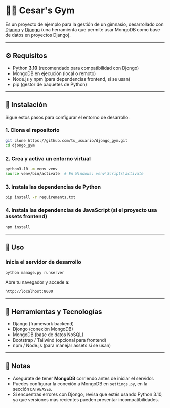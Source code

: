 # 🏋️‍♂️ Cesar's Gym

Es un proyecto de ejemplo para la gestión de un gimnasio, desarrollado con [Django](https://www.djangoproject.com/) y [Djongo](https://www.djongomapper.com/) (una herramienta que permite usar MongoDB como base de datos en proyectos Django).

---

## ⚙️ Requisitos

- Python **3.10** (recomendado para compatibilidad con Djongo)
- MongoDB en ejecución (local o remoto)
- Node.js y npm (para dependencias frontend, si se usan)
- pip (gestor de paquetes de Python)

---

## 🧪 Instalación

Sigue estos pasos para configurar el entorno de desarrollo:

### 1. Clona el repositorio

```bash
git clone https://github.com/tu_usuario/djongo_gym.git
cd djongo_gym
```

### 2. Crea y activa un entorno virtual

```bash
python3.10 -m venv venv
source venv/bin/activate  # En Windows: venv\Scripts\activate
```

### 3. Instala las dependencias de Python

```bash
pip install -r requirements.txt
```

### 4. Instala las dependencias de JavaScript (si el proyecto usa assets frontend)

```bash
npm install
```

---

## 🚀 Uso

### Inicia el servidor de desarrollo

```bash
python manage.py runserver
```

Abre tu navegador y accede a:

```
http://localhost:8000
```

---

## 🧰 Herramientas y Tecnologías

- Django (framework backend)
- Djongo (conexión MongoDB)
- MongoDB (base de datos NoSQL)
- Bootstrap / Tailwind (opcional para frontend)
- npm / Node.js (para manejar assets si se usan)

---

## 📌 Notas

- Asegúrate de tener **MongoDB** corriendo antes de iniciar el servidor.
- Puedes configurar la conexión a MongoDB en `settings.py`, en la sección `DATABASES`.
- Si encuentras errores con Djongo, revisa que estés usando Python 3.10, ya que versiones más recientes pueden presentar incompatibilidades.
